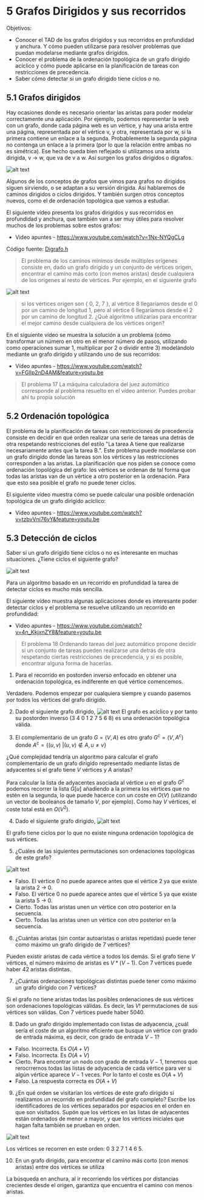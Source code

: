 # 5 Grafos Dirigidos y sus recorridos

Objetivos:

- Conocer el TAD de los grafos dirigidos y sus recorridos en profundidad y anchura. Y cómo pueden utilizarse para resolver problemas que puedan modelarse mediante grafos dirigidos.
- Conocer el problema de la ordenación topológica de un grafo dirigido acíclico y cómo puede aplicarse en la planificación de tareas con restricciones de precedencia.
- Saber cómo detectar si un grafo dirigido tiene ciclos o no.

## 5.1 Grafos dirigidos

Hay ocasiones donde es necesario orientar las aristas para poder modelar correctamente una aplicación. Por ejemplo, podemos representar la web con un grafo, donde cada página web es un vértice, y hay una arista entre una página, representada por el vértice v, y otra, representada por w, si la primera contiene un enlace a la segunda. Probablemente la segunda página no contenga un enlace a la primera (por lo que la relación entre ambas no es simétrica). Ese hecho queda bien reflejado si utilizamos una arista dirigida, v → w, que va de v a w. Así surgen los grafos dirigidos o digrafos.

![alt text](/MARP/Assets/grafoDirigido1.png)

Algunos de los conceptos de grafos que vimos para grafos no dirigidos siguen sirviendo, o se adaptan a su versión dirigida. Así hablaremos de caminos dirigidos o ciclos dirigidos.  Y también surgen otros conceptos nuevos, como el de ordenación topológica que vamos a estudiar.

El siguiente vídeo presenta los grafos dirigidos y sus recorridos en profundidad y anchura, que también van a ser muy útiles para resolver muchos de los problemas sobre estos grafos:

- Video apuntes - https://www.youtube.com/watch?v=1Nx-NYQgCLg

Código fuente: [Digrafo.h](https://github.com/Jorzuiz/Anotaciones-23-24/blob/main/MARP/Practicas-MARP/Digrafo.h)

> El problema de los caminos mínimos desde múltiples orígenes consiste en, dado un grafo dirigido y un conjunto de vértices origen, encontrar el camino más corto (con menos aristas) desde cualquiera de los orígenes al resto de vértices. Por ejemplo, en el siguiente grafo

![alt text](/MARP/Assets/grafoDirigido2.png)

> si los vértices origen son { 0, 2, 7 }, al vértice 8 llegaríamos desde el 0 por un camino de longitud 1, pero al vértice 6 llegaríamos desde el 2 por un camino de longitud 2. ¿Qué algoritmo utilizarías para encontrar el mejor camino desde cualquiera de los vértices origen?

En el siguiente vídeo se muestra la solución a un problema (cómo transformar un número en otro en el menor número de pasos, utilizando como operaciones sumar 1, multiplicar por 2 o dividir entre 3) modelándolo mediante un grafo dirigido y utilizando uno de sus recorridos:

- Vídeo apuntes - https://www.youtube.com/watch?v=FGIlp2nD4AM&feature=youtu.be

> El problema 17  La máquina calculadora del juez automático corresponde al problema resuelto en el vídeo anterior. Puedes probar ahí tu propia solución

## 5.2 Ordenación topológica

El problema de la planificación de tareas con restricciones de precedencia consiste en decidir en qué orden realizar una serie de tareas una detrás de otra respetando restricciones del estilo "La tarea A tiene que realizarse necesariamente antes que la tarea B.". Este problema puede modelarse con un grafo dirigido donde las tareas son los vértices y las restricciones corresponden a las aristas. La planificación que nos piden se conoce como ordenación topológica del grafo: los vértices se ordenan de tal forma que todas las aristas van de un vértice a otro posterior en la ordenación. Para que esto sea posible el grafo no puede tener ciclos.

El siguiente vídeo muestra cómo se puede calcular una posible ordenación topológica de un grafo dirigido acíclico:

- Vídeo apuntes - https://www.youtube.com/watch?v=tzbvVni76yY&feature=youtu.be

## 5.3 Detección de ciclos
Saber si un grafo dirigido tiene ciclos o no es interesante en muchas situaciones. ¿Tiene ciclos el siguiente grafo?

![alt text](/MARP/Assets/grafoDirigido3.png)

Para un algoritmo basado en un recorrido en profundidad la tarea de detectar ciclos es mucho más sencilla. 

El siguiente vídeo muestra algunas aplicaciones donde es interesante poder detectar ciclos y el problema se resuelve utilizando un recorrido en profundidad:

- Video apuntes - https://www.youtube.com/watch?v=4n_KkjxnZY8&feature=youtu.be

> El problema 18  Ordenando tareas del juez automático propone decidir si un conjunto de tareas pueden realizarse una detrás de otra respetando ciertas restricciones de precedencia, y si es posible, encontrar alguna forma de hacerlas.

1. Para el recorrido en postorden inverso enfocado en obtener una ordenación topológica, es indiferente en qué vértice comencemos.

Verdadero. Podemos empezar por cualquiera siempre y cuando pasemos por todos los vértices del grafo dirigido.

2. Dado el siguiente grafo dirigido,
![alt text](/MARP/Assets/testGrafoDirigido1.png)
El grafo es acíclico y por tanto su postorden inverso (3 4 0 1 2 7 5 6 8) es una ordenación topológica válida.

3. El complementario de un grafo $G=(V,A)$ es otro grafo $G^c=(V,A^c)$ donde $A^c=\{(u,v)\:|(u,v)\notin A,u\neq v\}$

¿Qué complejidad tendría un algoritmo para calcular el grafo complementario de un grafo dirigido representado mediante listas de adyacentes si el grafo tiene $V$ vértices y $A$ aristas?

Para calcular la lista de adyacentes asociada al vértice $u$ en el grafo $G^c$ podemos recorrer la lista $G[u]$ añadiendo a la primera los vértices que no estén en la segunda, lo que puede hacerce con un coste en $O(V)$ (utilizando un vector de booleanos de tamaño 
$V$, por ejemplo). Como hay $V$ vértices, el coste total está en $O(V^2)$.

4. Dado el siguiente grafo dirigido,
![alt text](/MARP/Assets/testGrafoDirigido2.png)

El grafo tiene ciclos por lo que no existe ninguna ordenación topológica de sus vértices.

5. ¿Cuáles de las siguientes permutaciones son ordenaciones topológicas de este grafo?

![alt text](testGrafoDirigido3.png)
- Falso. El vértice 0 no puede aparece antes que el vértice 2 ya que existe la arista 2 → 0.
- Falso. El vértice 0 no puede aparece antes que el vértice 5 ya que existe la arista 5 → 0.
- Cierto. Todas las aristas unen un vértice con otro posterior en la secuencia.
- Cierto. Todas las aristas unen un vértice con otro posterior en la secuencia.

6. ¿Cuántas aristas (sin contar autoaristas o aristas repetidas) puede tener como máximo un grafo dirigido de 7 vértices?

Pueden existir aristas de cada vértice a todos los demás. Si el grafo tiene $V$ vértices, el número máximo de aristas es $V*(V-1)$. Con 7 vértices puede haber 42 aristas distintas.

7. ¿Cuántas ordenaciones topológicas distintas puede tener como máximo un grafo dirigido con 7 vértices?

Si el grafo no tiene aristas todas las posibles ordenaciones de sus vértices son ordenaciones topológicas válidas. Es decir, las $V!$ permutaciones de sus vértices son válidas. Con 7 vértices puede haber 5040.

8. Dado un grafo dirigido implementado con listas de adyacencia, ¿cuál sería el coste de un algoritmo eficiente que busque un vértice con grado de entrada máxima, es decir, con grado de entrada $V-1$?

- Falso. Incorrecta. Es $O(A+V)$
- Falso. Incorrecta. Es $O(A+V)$
- Cierto. Para encontrar un nodo con grado de entrada $V-1$, tenemos que rerocrrernos todas las listas de adyacencia de cada vértice para ver si algún vértice aparece $V-1$ veces. Por lo tanto el coste es $O(A+V)$
- Falso. La respuesta correcta es $O(A+V)$

9. ¿En qué orden se visitarían los vértices de este grafo dirigido si realizamos un recorrido en profundidad del grafo completo? Escribe los identificadores de los vértices separados por espacios en el orden en que son visitados. Supón que los vértices en las listas de adyacentes están ordenados de menor a mayor, y que los vértices iniciales que hagan falta también se prueban en orden.

![alt text](/MARP/Assets/testGrafoDirigido4.png)

Los vértices se recorren en este orden: 0 3 2 7 1 4 6 5.

10. En un grafo dirigido, para encontrar el camino más corto (con menos aristas) entre dos vértices se utiliza

La búsqueda en anchura, al ir recorriendo los vértices por distancias crecientes desde el origen, garantiza que encuentra el camino con menos aristas.